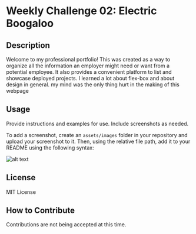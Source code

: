 # Weekly Challenge 02: Electric Boogaloo

## Description

Welcome to my professional portfolio! This was created as a way to organize all the information an employer might need or want from a potential employee. It also provides a convenient platform to list and showcase deployed projects. I learned a lot about flex-box and about design in general. my mind was the only thing hurt in the making of this webpage

## Usage

Provide instructions and examples for use. Include screenshots as needed.

To add a screenshot, create an `assets/images` folder in your repository and upload your screenshot to it. Then, using the relative file path, add it to your README using the following syntax:

![alt text](assets/images/screenshot.png)

## License

MIT License

## How to Contribute

Contributions are not being accepted at this time.
